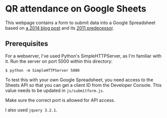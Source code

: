 # QR attendance on Google Sheets

This webpage contains a form to submit data into a Google Spreadsheet
based on [a 2014 blog post][mha14] and its [2011 predecessor][mha11].

## Prerequisites

For a webserver, I've used Python's SimpleHTTPServer, as I'm familiar
with it. Run the server on port 5000 within this directory:

    $ python -m SimpleHTTPServer 5000

To test this with your own Google Spreadsheet, you need access to the
Sheets API so that you can get a client ID from the Developer Console.
This value needs to be updated in `js/submitform.js`.

Make sure the correct port is allowed for API access.

I also used `jquery 3.2.1`.

[mha14]:https://mashe.hawksey.info/2014/07/google-sheets-as-a-database-insert-with-apps-script-using-postget-methods-with-ajax-example/
[mha11]:https://mashe.hawksey.info/2011/10/google-spreadsheets-as-a-database-insert-with-apps-script-form-postget-submit-method/
